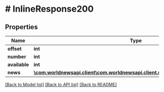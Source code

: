 # # InlineResponse200

## Properties

Name | Type | Description | Notes
------------ | ------------- | ------------- | -------------
**offset** | **int** |  |
**number** | **int** |  |
**available** | **int** |  |
**news** | [**\com.worldnewsapi.client\com.worldnewsapi.client.model\InlineResponse200News[]**](InlineResponse200News.md) |  |

[[Back to Model list]](../../README.md#models) [[Back to API list]](../../README.md#endpoints) [[Back to README]](../../README.md)
